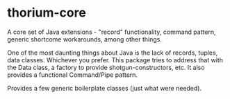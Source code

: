 # thorium-core
A core set of Java extensions - "record" functionality, command pattern, generic shortcome workarounds, among other things.

One of the most daunting things about Java is the lack of records, tuples, data classes. Whichever you prefer.
This package tries to address that with the Data class, a factory to provide shotgun-constructors, etc.
It also provides a functional Command/Pipe pattern.

Provides a few generic boilerplate classes (just what were needed).
